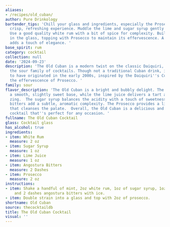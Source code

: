 ```yaml
---
aliases:
- /recipes/old_cuban/
author: Pure Drinkology
bartender_tips: 'Chill your glass and ingredients, especially the Prosecco, for a
  crisp, refreshing experience. Muddle the lime and sugar syrup gently to avoid bitterness.
  Use a good quality white rum with a bit of spice for complexity. Build the cocktail
  in the glass, topping with Prosecco to maintain its effervescence. A twist of lime
  adds a touch of elegance. '
base_spirit: rum
category: cocktail
collection: null
date: '2024-09-23'
description: 'The Old Cuban is a modern twist on the classic Daiquiri, belonging to
  the sour family of cocktails. Though not a traditional Cuban drink, it is believed
  to have originated in the early 2000s, inspired by the Daiquiri''s Cuban roots and
  the effervescence of Prosecco. '
family: sour
flavor_description: 'The Old Cuban is a bright and bubbly delight. The white rum provides
  a smooth, slightly sweet base, while the lime juice delivers a tart and refreshing
  zing.  The sugar syrup balances the acidity with a touch of sweetness, and the Angostura
  bitters add a subtle, aromatic complexity. The Prosecco provides a lively effervescence
  that cleanses the palate.  Overall, the Old Cuban is a delicious and sophisticated
  cocktail that''s perfect for any occasion. '
fullname: The Old Cuban Cocktail
glass: Cocktail glass
has_alcohol: true
ingredients:
- item: White Rum
  measure: 2 oz
- item: Sugar Syrup
  measure: 1 oz
- item: Lime Juice
  measure: 1 oz
- item: Angostura Bitters
  measure: 2 Dashes
- item: Prosecco
  measure: 2 oz
instructions:
- item: Shake a handful of mint, 2oz white rum, 1oz of sugar syrup, 1oz lime juice
    and 2 dashes angostura bitters with ice.
- item: Double strain into a glass and top with 2oz of prosecco.
shortname: Old Cuban
source: thecocktaildb
title: The Old Cuban Cocktail
visual: ''
---
```



